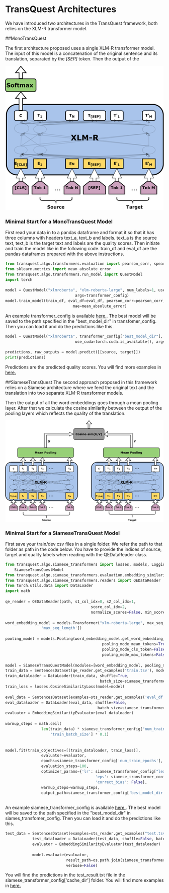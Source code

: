 # TransQuest Architectures
We have introduced two architectures in the TransQuest framework, both relies on the XLM-R transformer model.

##MonoTransQuest

The first architecture proposed uses a single XLM-R transformer model. The input of this model is a concatenation of the original sentence and its translation, separated by the *[SEP]* token. Then the output of the 

![MonoTransQuest Architecture](images/TransQuest.png)

### Minimal Start for a MonoTransQuest Model

First read your data in to a pandas dataframe and format it so that it has three columns with headers text_a, text_b and labels. text_a is the source text, text_b is the target text and labels are the quality scores. Then initiate and train the model like in the following code. train_df and eval_df are the pandas dataframes prepared with the above instructions.

```python
from transquest.algo.transformers.evaluation import pearson_corr, spearman_corr
from sklearn.metrics import mean_absolute_error
from transquest.algo.transformers.run_model import QuestModel
import torch

model = QuestModel("xlmroberta", "xlm-roberta-large", num_labels=1, use_cuda=torch.cuda.is_available(),
                               args=transformer_config)
model.train_model(train_df, eval_df=eval_df, pearson_corr=pearson_corr, spearman_corr=spearman_corr,
                              mae=mean_absolute_error)
```
An example transformer_config is available [here.](https://github.com/TharinduDR/TransQuest/blob/master/examples/wmt_2020/ro_en/transformer_config.py). The best model will be saved to the path specified in the "best_model_dir" in transfomer_config. Then you can load it and do the predictions like this. 

```python
model = QuestModel("xlmroberta", transformer_config["best_model_dir"], num_labels=1,
                               use_cuda=torch.cuda.is_available(), args=transformer_config)

predictions, raw_outputs = model.predict([[source, target]])
print(predictions)

```
Predictions are the predicted quality scores. You will find more examples in [here.](https://tharindudr.github.io/TransQuest/examples/)

##SiameseTransQuest 
The second approach proposed in this framework relies on a Siamese architecture where we feed the original text and the translation into two separate XLM-R transformer models. 

Then the output of all the word embeddings goes through a mean pooling layer. After that we calculate the cosine similarity between the output of the pooling layers which reflects the quality of the translation.

![SiameseTransQuest Architecture](images/SiameseTransQuest.png)


### Minimal Start for a SiameseTransQuest Model

First save your train/dev csv files in a single folder. We refer the path to that folder as path in the code below. You have to provide the indices of source, target and quality labels when reading with the QEDataReader class. 

```python
from transquest.algo.siamese_transformers import losses, models, LoggingHandler, SentencesDataset, \
    SiameseTransQuestModel
from transquest.algo.siamese_transformers.evaluation.embedding_similarity_evaluator import EmbeddingSimilarityEvaluator
from transquest.algo.siamese_transformers.readers import QEDataReader
from torch.utils.data import DataLoader
import math

qe_reader = QEDataReader(path, s1_col_idx=0, s2_col_idx=1,
                                      score_col_idx=2,
                                      normalize_scores=False, min_score=0, max_score=1, header=True)

word_embedding_model = models.Transformer("xlm-roberta-large", max_seq_length=siamese_transformer_config[
                'max_seq_length'])

pooling_model = models.Pooling(word_embedding_model.get_word_embedding_dimension(),
                                           pooling_mode_mean_tokens=True,
                                           pooling_mode_cls_token=False,
                                           pooling_mode_max_tokens=False)

model = SiameseTransQuestModel(modules=[word_embedding_model, pooling_model])
train_data = SentencesDataset(qe_reader.get_examples('train.tsv'), model)
train_dataloader = DataLoader(train_data, shuffle=True,
                                          batch_size=siamese_transformer_config['train_batch_size'])
train_loss = losses.CosineSimilarityLoss(model=model)

eval_data = SentencesDataset(examples=sts_reader.get_examples('eval_df.tsv'), model=model)
eval_dataloader = DataLoader(eval_data, shuffle=False,
                                         batch_size=siamese_transformer_config['train_batch_size'])
evaluator = EmbeddingSimilarityEvaluator(eval_dataloader)

warmup_steps = math.ceil(
                len(train_data) * siamese_transformer_config["num_train_epochs"] / siamese_transformer_config[
                    'train_batch_size'] * 0.1)


model.fit(train_objectives=[(train_dataloader, train_loss)],
                evaluator=evaluator,
                epochs=siamese_transformer_config['num_train_epochs'],
                evaluation_steps=100,
                optimizer_params={'lr': siamese_transformer_config["learning_rate"],
                                        'eps': siamese_transformer_config["adam_epsilon"],
                                        'correct_bias': False},
                warmup_steps=warmup_steps,
                output_path=siamese_transformer_config['best_model_dir'])



```
An example siamese_transformer_config is available [here.](https://github.com/TharinduDR/TransQuest/blob/master/examples/wmt_2020/ro_en/siamese_transformer_config.py). The best model will be saved to the path specified in the "best_model_dir" in siames_transfomer_config. Then you can load it and do the predictions like this. 

```python
test_data = SentencesDataset(examples=sts_reader.get_examples("test.tsv", test_file=True), model=model)
            test_dataloader = DataLoader(test_data, shuffle=False, batch_size=8)
            evaluator = EmbeddingSimilarityEvaluator(test_dataloader)

            model.evaluate(evaluator,
                           result_path=os.path.join(siamese_transformer_config['cache_dir'], "test_result.txt"),
                           verbose=False)
```

You will find the predictions in the test_result.txt file in the siamese_transformer_config['cache_dir'] folder. You will find more examples in [here.](https://tharindudr.github.io/TransQuest/examples/)